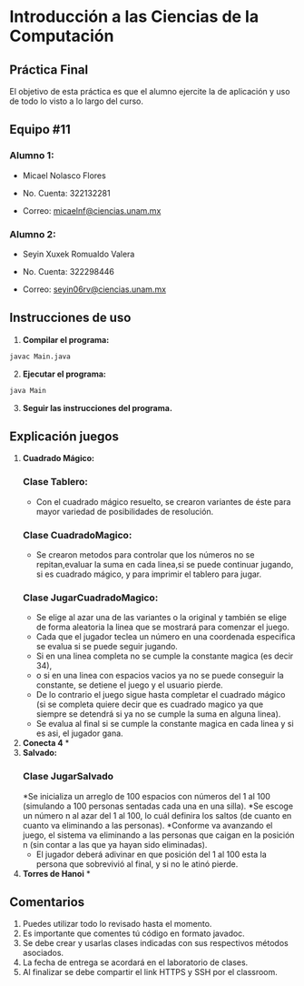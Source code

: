 # Introducción a las Ciencias de la Computación
## Práctica Final
El objetivo de esta práctica es que el alumno ejercite la de aplicación y uso de todo lo visto a lo largo del curso.

## Equipo #11 
### Alumno 1:
* Micael Nolasco Flores

* No. Cuenta: 322132281

* Correo: micaelnf@ciencias.unam.mx

### Alumno 2:
* Seyin Xuxek Romualdo Valera

* No. Cuenta: 322298446

* Correo: seyin06rv@ciencias.unam.mx
  
## Instrucciones de uso
1. **Compilar el programa:**

```bash
javac Main.java
```

2. **Ejecutar el programa:**

```bash
java Main
```
3. **Seguir las instrucciones del programa.**

## Explicación juegos
1. **Cuadrado Mágico:**
   ### Clase Tablero:
   * Con el cuadrado mágico resuelto, se crearon variantes de éste para mayor variedad de posibilidades de resolución.
   ### Clase CuadradoMagico:
   * Se crearon metodos para controlar que los números no se repitan,evaluar la suma en cada linea,si se puede continuar jugando, si es cuadrado mágico, y para imprimir el tablero para jugar.
   ### Clase JugarCuadradoMagico:
   * Se elige al azar una de las variantes o la original y también se elige de forma aleatoria la linea que se mostrará para comenzar el juego.
   * Cada que el jugador teclea un número en una coordenada especifica se evalua si se puede seguir jugando.
   * Si en una linea completa no se cumple la constante magica (es decir 34),
   * o si en una linea con espacios vacios ya no se puede conseguir la constante, se detiene el juego y el usuario pierde.
   * De lo contrario el juego sigue hasta completar el cuadrado mágico (si se completa quiere decir que es cuadrado magico ya que siempre se detendrá si ya no se cumple la suma en alguna linea).
   * Se evalua al final si se cumple la constante magica en cada linea y si es asi, el jugador gana. 
3. **Conecta 4**
   *
5. **Salvado:**
   ### Clase JugarSalvado
   *Se inicializa un arreglo de 100 espacios con números del 1 al 100 (simulando a 100 personas sentadas cada una en una silla).
   *Se escoge un número n al azar del 1 al 100, lo cuál definira los saltos (de cuanto en cuanto va eliminando a las personas).
   *Conforme va avanzando el juego, el sistema va eliminando a las personas que caigan en la posición n (sin contar a las que ya hayan sido eliminadas).
   * El jugador deberá adivinar en que posición del 1 al 100 esta la persona que sobrevivió al final, y si no le atinó pierde.
7. **Torres de Hanoi**
   *

   
## Comentarios
1. Puedes utilizar todo lo revisado hasta el momento.
2. Es importante que comentes tú código en formato javadoc.
3. Se debe crear y usarlas clases indicadas con sus respectivos métodos asociados.
4. La fecha de entrega se acordará en el laboratorio de clases.
5. Al finalizar se debe compartir el link HTTPS y SSH por el classroom.
